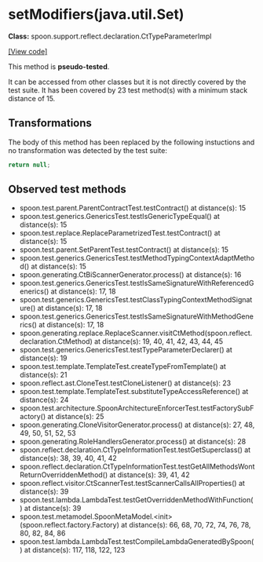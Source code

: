 # setModifiers(java.util.Set)

**Class:** spoon.support.reflect.declaration.CtTypeParameterImpl

[[View code]](https://github.com/INRIA/spoon/blob/fd878bc71b73fc1da82356eaa6578f760c70f0de/src/main/java//spoon/support/reflect/declaration/CtTypeParameterImpl.java#L203)

This method is **pseudo-tested**.


It can be accessed from other classes but it is not directly covered by the test suite. 
It has been covered by 23 test method(s) with a minimum stack distance of 15.

## Transformations


The body of this method has been replaced by the following instuctions and no transformation was detected by the test suite:

```Java
return null;
```





## Observed test methods

* spoon.test.parent.ParentContractTest.testContract() at distance(s): 15
* spoon.test.generics.GenericsTest.testIsGenericTypeEqual() at distance(s): 15
* spoon.test.replace.ReplaceParametrizedTest.testContract() at distance(s): 15
* spoon.test.parent.SetParentTest.testContract() at distance(s): 15
* spoon.test.generics.GenericsTest.testMethodTypingContextAdaptMethod() at distance(s): 15
* spoon.generating.CtBiScannerGenerator.process() at distance(s): 16
* spoon.test.generics.GenericsTest.testIsSameSignatureWithReferencedGenerics() at distance(s): 17, 18
* spoon.test.generics.GenericsTest.testClassTypingContextMethodSignature() at distance(s): 17, 18
* spoon.test.generics.GenericsTest.testIsSameSignatureWithMethodGenerics() at distance(s): 17, 18
* spoon.generating.replace.ReplaceScanner.visitCtMethod(spoon.reflect.declaration.CtMethod) at distance(s): 19, 40, 41, 42, 43, 44, 45
* spoon.test.generics.GenericsTest.testTypeParameterDeclarer() at distance(s): 19
* spoon.test.template.TemplateTest.createTypeFromTemplate() at distance(s): 21
* spoon.reflect.ast.CloneTest.testCloneListener() at distance(s): 23
* spoon.test.template.TemplateTest.substituteTypeAccessReference() at distance(s): 24
* spoon.test.architecture.SpoonArchitectureEnforcerTest.testFactorySubFactory() at distance(s): 25
* spoon.generating.CloneVisitorGenerator.process() at distance(s): 27, 48, 49, 50, 51, 52, 53
* spoon.generating.RoleHandlersGenerator.process() at distance(s): 28
* spoon.reflect.declaration.CtTypeInformationTest.testGetSuperclass() at distance(s): 38, 39, 40, 41, 42
* spoon.reflect.declaration.CtTypeInformationTest.testGetAllMethodsWontReturnOverriddenMethod() at distance(s): 39, 41, 42
* spoon.reflect.visitor.CtScannerTest.testScannerCallsAllProperties() at distance(s): 39
* spoon.test.lambda.LambdaTest.testGetOverriddenMethodWithFunction() at distance(s): 39
* spoon.test.metamodel.SpoonMetaModel.&lt;init&gt;(spoon.reflect.factory.Factory) at distance(s): 66, 68, 70, 72, 74, 76, 78, 80, 82, 84, 86
* spoon.test.lambda.LambdaTest.testCompileLambdaGeneratedBySpoon() at distance(s): 117, 118, 122, 123


